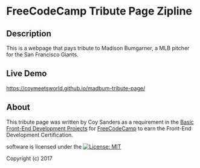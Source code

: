 # FreeCodeCamp Tribute Page Zipline

## Description

This is a webpage that pays tribute to Madison Bumgarner, a MLB pitcher for the San Francisco Giants.

## Live Demo

https://coymeetsworld.github.io/madbum-tribute-page/

## About

This tribute page was written by Coy Sanders as a requirement in the [Basic Front-End Development Projects](https://www.freecodecamp.com/challenges/build-a-tribute-page) for [FreeCodeCamp](https://www.freecodecamp.com) to earn the Front-End Development Certification.

software is licensed under the [![License: MIT](https://img.shields.io/badge/License-MIT-yellow.svg)](https://opensource.org/licenses/MIT)

Copyright (c) 2017
